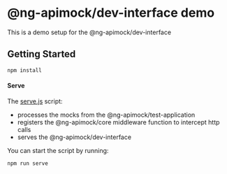 # @ng-apimock/dev-interface demo
This is a demo setup for the @ng-apimock/dev-interface

## Getting Started
```shell
npm install
```

#### Serve
The [serve.js](https://raw.githubusercontent.com/ng-apimock/demo/master/dev-interface/serve.js) script:
 - processes the mocks from the @ng-apimock/test-application
 - registers the @ng-apimock/core middleware function to intercept http calls
 - serves the @ng-apimock/dev-interface
 
You can start the script by running: 
```shell
npm run serve
```
